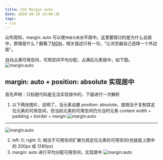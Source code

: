 ```yaml
---
title: CSS Margin auto
date: 2020-10-19 14:06:30
tags:
- css
---
```


众所周知，margin: auto 可以使`块级元素`水平居中。这里要探讨的是为什么会居中，原理是什么？翻看了[MDN](https://wiki.developer.mozilla.org/zh-CN/docs/Web/CSS/margin)，相关描述只有一句，“让浏览器自己选择一个外边距”。

自动占满可用空间，可用空间平均分配，占满后元素居中，如下图。
![margin:auto](/images/css/margin-auto-1.jpg)

<!--more-->

## margin: auto + position: absolute 实现居中
首先声明：只标题代码是无法实现居中的，下面进行一次解析

1.  以下两张图片，说明了，当元素设置 position: absolute，就相当于复制其定位元素的可用空间，但当前元素的可用空间仍为当时元素 content width + padding + border + margin
![margin:auto](/images/css/margin-auto-2.jpg)
---
![margin:auto](/images/css/margin-auto-3.jpg)

2.  left: 0; right: 0; 相当于可用空间扩展为其定位元素的可用空间(也就是上图中的 200px 或 1280px)
3.  margin: auto 进行平均分配可用空间，实现居中
![margin:auto](/images/css/margin-auto-4.jpg)
